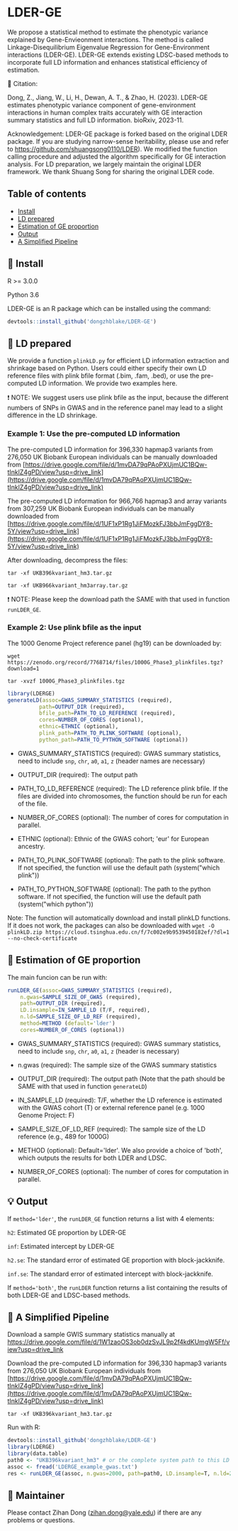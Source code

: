 # LDER-GE
We propose a statistical method to estimate the phenotypic variance explained by Gene-Envieonment interactions. The method is called  Linkage-Disequilibrium Eigenvalue Regression for Gene-Environment interactions (LDER-GE). LDER-GE extends existing LDSC-based methods to incorporate full LD information and enhances statistical efficiency of estimation.

:open_book: Citation:

Dong, Z., Jiang, W., Li, H., Dewan, A. T., & Zhao, H. (2023). LDER-GE estimates phenotypic variance component of gene-environment interactions in human complex traits accurately with GE interaction summary statistics and full LD information. bioRxiv, 2023-11.

Acknowledgement: LDER-GE package is forked based on the original LDER package. If you are studying narrow-sense heritability, please use and refer to https://github.com/shuangsong0110/LDER). We modified the function calling procedure and adjusted the algorithm specifically for GE interaction analysis. For LD preparation, we largely maintain the original LDER framework.
We thank Shuang Song for sharing the original LDER code.

## Table of contents
* [Install](#hammer-install)
* [LD prepared](#scroll-ld-prepared)
* [Estimation of GE proportion](#rocket-estimation-of-ge-proportion)
* [Output](#bulb-output)
* [A Simplified Pipeline](#key-a-simplified-pipeline)

## :hammer: Install
R >= 3.0.0

Python 3.6

LDER-GE is an R package which can be installed using the command:
```r
devtools::install_github('dongzhblake/LDER-GE')
```

## :scroll: LD prepared
We provide a function `plinkLD.py` for efficient LD information extraction and shrinkage based on Python. 
Users could either specify their own LD reference files with plink bfile format (.bim, .fam, .bed), or use the pre-computed LD information. We provide two examples here.


:exclamation: NOTE: We suggest users use plink bfile as the input, because the different numbers of SNPs in GWAS and in the reference panel may lead to a slight difference in the LD shrinkage.

### Example 1: Use the pre-computed LD information

The pre-computed LD information for 396,330 hapmap3 variants from 276,050 UK Biobank European individuals can be manually downloaded from [https://drive.google.com/file/d/1mvDA79qPAoPXUjmUC1BQw-tInklZ4gPD/view?usp=drive_link](https://drive.google.com/file/d/1mvDA79qPAoPXUjmUC1BQw-tInklZ4gPD/view?usp=drive_link)

The pre-computed LD information for 966,766 hapmap3 and array variants from 307,259 UK Biobank European individuals can be manually downloaded from [https://drive.google.com/file/d/1UF1xP1Rg1JiFMozkFJ3bbJmFggDY8-5Y/view?usp=drive_link](https://drive.google.com/file/d/1UF1xP1Rg1JiFMozkFJ3bbJmFggDY8-5Y/view?usp=drive_link)

After downloading, decompress the files:


`tar -xf UKB396kvariant_hm3.tar.gz`

`tar -xf UKB966kvariant_hm3array.tar.gz`

:exclamation: NOTE: Please keep the download path the SAME with that used in function `runLDER_GE`.


### Example 2: Use plink bfile as the input
The 1000 Genome Project reference panel (hg19) can be downloaded by:

`wget https://zenodo.org/record/7768714/files/1000G_Phase3_plinkfiles.tgz?download=1`

`tar -xvzf 1000G_Phase3_plinkfiles.tgz`


```r
library(LDERGE)
generateLD(assoc=GWAS_SUMMARY_STATISTICS (required), 
          path=OUTPUT_DIR (required),
          bfile_path=PATH_TO_LD_REFERENCE (required),
          cores=NUMBER_OF_CORES (optional),
          ethnic=ETHNIC (optional),
          plink_path=PATH_TO_PLINK_SOFTWARE (optional),
          python_path=PATH_TO_PYTHON_SOFTWARE (optional))                    
```
- GWAS_SUMMARY_STATISTICS (required): GWAS summary statistics, need to include `snp`, `chr`, `a0`, `a1`, `z` (header names are necessary)

- OUTPUT_DIR (required): The output path

- PATH_TO_LD_REFERENCE (required): The LD reference plink bfile. If the files are divided into chromosomes, the function should be run for each of the file.

- NUMBER_OF_CORES (optional): The number of cores for computation in parallel.

- ETHNIC (optional): Ethnic of the GWAS cohort; 'eur' for European ancestry.

- PATH_TO_PLINK_SOFTWARE (optional): The path to the plink software. If not specified, the function will use the default path (system("which plink"))

- PATH_TO_PYTHON_SOFTWARE (optional): The path to the python software. If not specified, the function will use the default path (system("which python"))

Note: The function will automatically download and install plinkLD functions. If it does not work, the packages can also be downloaded with `wget -O plinkLD.zip https://cloud.tsinghua.edu.cn/f/7c002e9b9539450182ef/?dl=1 --no-check-certificate` 


## :rocket: Estimation of GE proportion
The main funcion can be run with:

```r
runLDER_GE(assoc=GWAS_SUMMARY_STATISTICS (required), 
	n.gwas=SAMPLE_SIZE_OF_GWAS (required), 
	path=OUTPUT_DIR (required),
	LD.insample=IN_SAMPLE_LD (T/F, required),
	n.ld=SAMPLE_SIZE_OF_LD_REF (required), 
	method=METHOD (default='lder')
	cores=NUMBER_OF_CORES (optional))
```
- GWAS_SUMMARY_STATISTICS (required): GWAS summary statistics, need to include `snp`, `chr`, `a0`, `a1`, `z` (header is necessary)

- n.gwas (required): The sample size of the GWAS summary statistics

- OUTPUT_DIR (required): The output path (Note that the path should be SAME with that used in function `generateLD`)

- IN_SAMPLE_LD (required): T/F, whether the LD reference is estimated with the GWAS cohort (T) or external reference panel (e.g. 1000 Genome Project: F)

- SAMPLE_SIZE_OF_LD_REF (required): The sample size of the LD reference (e.g., 489 for 1000G)

- METHOD (optional): Default='lder'. We also provide a choice of 'both', which outputs the results for both LDER and LDSC.

- NUMBER_OF_CORES (optional): The number of cores for computation in parallel.




## :bulb: Output

If `method='lder'`, the `runLDER_GE` function returns a list with 4 elements:

`h2`: Estimated GE proportion by LDER-GE

`inf`: Estimated intercept by LDER-GE

`h2.se`: The standard error of estimated GE proportion with block-jackknife.

`inf.se`: The standard error of estimated intercept with block-jackknife.

If `method='both'`, the `runLDER` function returns a list containing the results of both LDER-GE and LDSC-based methods.


## :key: A Simplified Pipeline
Download a sample GWIS summary statistics manually at https://drive.google.com/file/d/1W1zaoOS3ob0dzSvJL9p2f4kdKUmgW5Ff/view?usp=drive_link


Download the pre-computed LD information for 396,330 hapmap3 variants from 276,050 UK Biobank European individuals from [https://drive.google.com/file/d/1mvDA79qPAoPXUjmUC1BQw-tInklZ4gPD/view?usp=drive_link](https://drive.google.com/file/d/1mvDA79qPAoPXUjmUC1BQw-tInklZ4gPD/view?usp=drive_link)


`tar -xf UKB396kvariant_hm3.tar.gz`


Run with R:

```r
devtools::install_github('dongzhblake/LDER-GE')
library(LDERGE)
library(data.table)
path0 <- "UKB396kvariant_hm3" # or the complete system path to this LD folder
assoc <- fread('LDERGE_example_gwas.txt')
res <- runLDER_GE(assoc, n.gwas=2000, path=path0, LD.insample=T, n.ld=276050, cores=10, method='lder')

```


## :busts_in_silhouette: Maintainer

Please contact Zihan Dong (zihan.dong@yale.edu) if there are any problems or questions.



